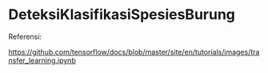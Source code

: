 # DeteksiKlasifikasiSpesiesBurung

Referensi:

https://github.com/tensorflow/docs/blob/master/site/en/tutorials/images/transfer_learning.ipynb
